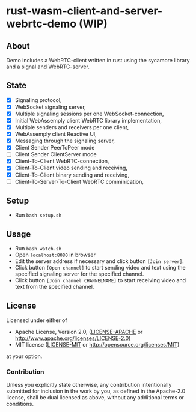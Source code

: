 # rust-wasm-client-and-server-webrtc-demo (WIP)

## About

Demo includes a WebRTC-client written in rust using the sycamore library and a signal and WebRTC-server.

## State

- [x] Signaling protocol,
- [x] WebSocket signaling server,
- [x] Multiple signaling sessions per one WebSocket-connection,
- [x] Initial WebAssemply client WebRTC library implementation,
- [x] Multiple senders and receivers per one client,
- [x] WebAssemply client Reactive UI,
- [x] Messaging through the signaling server,
- [x] Client Sender PeerToPeer mode
- [ ] Client Sender ClientServer mode
- [x] Client-To-Client WebRTC-connection,
- [x] Client-To-Client video sending and receiving,
- [x] Client-To-Client binary sending and receiving,
- [ ] Client-To-Server-To-Client WebRTC comminication,

## Setup

* Run `bash setup.sh`

## Usage

* Run `bash watch.sh`
* Open `localhost:8080` in browser
* Edit the server address if necessary and click button `[Join server]`.
* Click button `[Open channel]` to start sending video and text using the specified signaling server for the specified channel.
* Click button `[Join channel CHANNELNAME]` to start receiving video and text from the specified channel.

## License

Licensed under either of

* Apache License, Version 2.0,
  ([LICENSE-APACHE](LICENSE-APACHE) or http://www.apache.org/licenses/LICENSE-2.0)
* MIT license ([LICENSE-MIT](LICENSE-MIT) or http://opensource.org/licenses/MIT)

at your option.

### Contribution

Unless you explicitly state otherwise, any contribution intentionally submitted
for inclusion in the work by you, as defined in the Apache-2.0 license,
shall be dual licensed as above, without any
additional terms or conditions.
